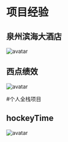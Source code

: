 # 项目经验

## 泉州滨海大酒店
![avatar](https://amin.bj.bcebos.com/0c1a17e8f1394c32b837ae706c62fe8d.jpg)


## 西点绩效
![avatar](https://amin.bj.bcebos.com/gh_2ced10400781_1280.jpg)




#个人全栈项目

## hockeyTime
![avatar](https://amin.bj.bcebos.com/gh_2b0382ca6644_258.jpg)
